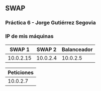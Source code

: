 ## SWAP
### Práctica 6 - Jorge Gutiérrez Segovia

### IP de mis máquinas

| SWAP 1  	 | SWAP 2 	  | Balanceador |
| ---------- | ---------- | ----------  |
| 10.0.2.15  | 10.0.2.4   | 10.0.2.5	|

| Peticiones | 
| ---------- |
| 10.0.2.7   |




